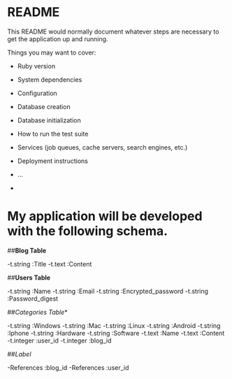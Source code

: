 # README

This README would normally document whatever steps are necessary to get the
application up and running.

Things you may want to cover:

* Ruby version

* System dependencies

* Configuration

* Database creation

* Database initialization

* How to run the test suite

* Services (job queues, cache servers, search engines, etc.)

* Deployment instructions

* ...
* 

# My application will be developed with the following schema.

##**Blog Table**

-t.string :Title
-t.text :Content


##**Users Table**

-t.string :Name
-t.string :Email
-t.string :Encrypted_password
-t.string :Password_digest


##*Categories Table**

-t.string :Windows
-t.string :Mac
-t.string :Linux
-t.string :Android
-t.string :Iphone
-t.string :Hardware
-t.string :Software
-t.text :Name
-t.text :Content
-t.integer :user_id
-t.integer :blog_id


##*Label*

-References :blog_id 
-References :user_id 

